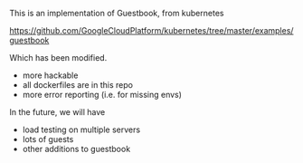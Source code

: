 This is an implementation of Guestbook, from kubernetes

https://github.com/GoogleCloudPlatform/kubernetes/tree/master/examples/guestbook

Which has been modified.

- more hackable
- all dockerfiles are in this repo
- more error reporting (i.e. for missing envs)

In the future, we will have

- load testing on multiple servers
- lots of guests
- other additions to guestbook
